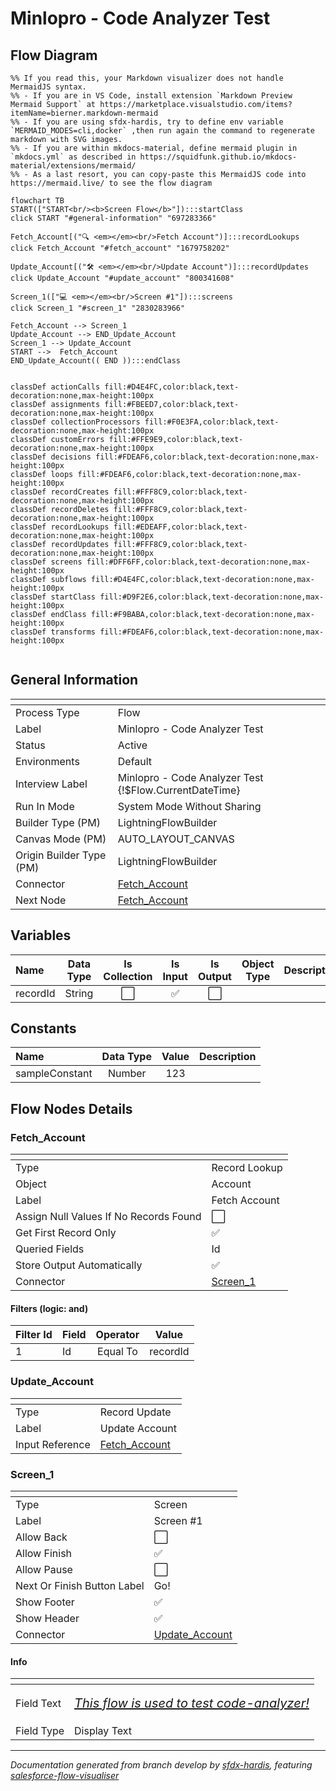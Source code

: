# Minlopro - Code Analyzer Test

## Flow Diagram

```mermaid
%% If you read this, your Markdown visualizer does not handle MermaidJS syntax.
%% - If you are in VS Code, install extension `Markdown Preview Mermaid Support` at https://marketplace.visualstudio.com/items?itemName=bierner.markdown-mermaid
%% - If you are using sfdx-hardis, try to define env variable `MERMAID_MODES=cli,docker` ,then run again the command to regenerate markdown with SVG images.
%% - If you are within mkdocs-material, define mermaid plugin in `mkdocs.yml` as described in https://squidfunk.github.io/mkdocs-material/extensions/mermaid/
%% - As a last resort, you can copy-paste this MermaidJS code into https://mermaid.live/ to see the flow diagram

flowchart TB
START(["START<br/><b>Screen Flow</b>"]):::startClass
click START "#general-information" "697283366"

Fetch_Account[("🔍 <em></em><br/>Fetch Account")]:::recordLookups
click Fetch_Account "#fetch_account" "1679758202"

Update_Account[("🛠️ <em></em><br/>Update Account")]:::recordUpdates
click Update_Account "#update_account" "800341608"

Screen_1(["💻 <em></em><br/>Screen #1"]):::screens
click Screen_1 "#screen_1" "2830283966"

Fetch_Account --> Screen_1
Update_Account --> END_Update_Account
Screen_1 --> Update_Account
START -->  Fetch_Account
END_Update_Account(( END )):::endClass


classDef actionCalls fill:#D4E4FC,color:black,text-decoration:none,max-height:100px
classDef assignments fill:#FBEED7,color:black,text-decoration:none,max-height:100px
classDef collectionProcessors fill:#F0E3FA,color:black,text-decoration:none,max-height:100px
classDef customErrors fill:#FFE9E9,color:black,text-decoration:none,max-height:100px
classDef decisions fill:#FDEAF6,color:black,text-decoration:none,max-height:100px
classDef loops fill:#FDEAF6,color:black,text-decoration:none,max-height:100px
classDef recordCreates fill:#FFF8C9,color:black,text-decoration:none,max-height:100px
classDef recordDeletes fill:#FFF8C9,color:black,text-decoration:none,max-height:100px
classDef recordLookups fill:#EDEAFF,color:black,text-decoration:none,max-height:100px
classDef recordUpdates fill:#FFF8C9,color:black,text-decoration:none,max-height:100px
classDef screens fill:#DFF6FF,color:black,text-decoration:none,max-height:100px
classDef subflows fill:#D4E4FC,color:black,text-decoration:none,max-height:100px
classDef startClass fill:#D9F2E6,color:black,text-decoration:none,max-height:100px
classDef endClass fill:#F9BABA,color:black,text-decoration:none,max-height:100px
classDef transforms fill:#FDEAF6,color:black,text-decoration:none,max-height:100px


```

<!-- Flow description -->

## General Information

|<!-- -->|<!-- -->|
|:---|:---|
|Process Type| Flow|
|Label|Minlopro - Code Analyzer Test|
|Status|Active|
|Environments|Default|
|Interview Label|Minlopro - Code Analyzer Test {!$Flow.CurrentDateTime}|
|Run In Mode| System Mode Without Sharing|
| Builder Type (PM)|LightningFlowBuilder|
| Canvas Mode (PM)|AUTO_LAYOUT_CANVAS|
| Origin Builder Type (PM)|LightningFlowBuilder|
|Connector|[Fetch_Account](#fetch_account)|
|Next Node|[Fetch_Account](#fetch_account)|


## Variables

|Name|Data Type|Is Collection|Is Input|Is Output|Object Type|Description|
|:-- |:--:|:--:|:--:|:--:|:--:|:--  |
|recordId|String|⬜|✅|⬜|<!-- -->|<!-- -->|


## Constants

|Name|Data Type|Value|Description|
|:-- |:--:|:--:|:--  |
|sampleConstant|Number|123|<!-- -->|


## Flow Nodes Details

### Fetch_Account

|<!-- -->|<!-- -->|
|:---|:---|
|Type|Record Lookup|
|Object|Account|
|Label|Fetch Account|
|Assign Null Values If No Records Found|⬜|
|Get First Record Only|✅|
|Queried Fields|Id|
|Store Output Automatically|✅|
|Connector|[Screen_1](#screen_1)|


#### Filters (logic: **and**)

|Filter Id|Field|Operator|Value|
|:-- |:-- |:--:|:--: |
|1|Id| Equal To|recordId|




### Update_Account

|<!-- -->|<!-- -->|
|:---|:---|
|Type|Record Update|
|Label|Update Account|
|Input Reference|[Fetch_Account](#fetch_account)|


### Screen_1

|<!-- -->|<!-- -->|
|:---|:---|
|Type|Screen|
|Label|Screen #1|
|Allow Back|⬜|
|Allow Finish|✅|
|Allow Pause|⬜|
|Next Or Finish Button Label|Go!|
|Show Footer|✅|
|Show Header|✅|
|Connector|[Update_Account](#update_account)|


#### Info

|<!-- -->|<!-- -->|
|:---|:---|
|Field Text|<p style="text-align: center;"><em style="font-size: 20px;"><u>This flow is used to test code-analyzer!</u></em></p>|
|Field Type| Display Text|








___

_Documentation generated from branch develop by [sfdx-hardis](https://sfdx-hardis.cloudity.com), featuring [salesforce-flow-visualiser](https://github.com/toddhalfpenny/salesforce-flow-visualiser)_